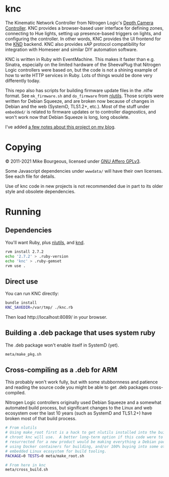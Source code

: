 # knc

The Kinematic Network Controller from Nitrogen Logic's [Depth Camera
Controller][0].  KNC provides a browser-based user interface for defining zones,
connecting to Hue lights, setting up presence-based triggers on lights, and
configuring the controller.  In other words, KNC provides the UI frontend for
the [KND][3] backend.  KNC also provides xAP protocol compatibility for
integration with Homeseer and similar DIY automation software.

KNC is written in Ruby with EventMachine.  This makes it faster than e.g.
Sinatra, especially on the limited hardware of the SheevaPlug that Nitrogen
Logic controllers were based on, but the code is not a shining example of how to
write HTTP services in Ruby.  Lots of things would be done very differently
today.

This repo also has scripts for building firmware update files in the .nlfw
format.  See `mk_firmware.sh` and `do_firmware` from [nlutils][2].  Those
scripts were written for Debian Squeeze, and are broken now because of changes
in Debian and the web (SystemD, TLS1.2+, etc.).  Most of the stuff under
`embedded/` is related to firmware updates or to controller diagnostics, and
won't work now that Debian Squeeze is long, long obsolete.

I've added [a few notes about this project on my blog][4].

# Copying

&copy; 2011-2021 Mike Bourgeous, licensed under [GNU Affero GPLv3][1].

Some Javascript dependencies under `wwwdata/` will have their own licenses.
See each file for details.

Use of knc code in new projects is not recommended due in part to its older
style and obsolete dependencies.

# Running

## Dependencies

You'll want Ruby, plus [nlutils][2], and [knd][3].

```bash
rvm install 2.7.2
echo '2.7.2' > .ruby-version
echo 'knc' > .ruby-gemset
rvm use .
```

## Direct use

You can run KNC directly:

```bash
bundle install
KNC_SAVEDIR=/var/tmp/ ./knc.rb
```

Then load http://localhost:8089/ in your browser.

## Building a .deb package that uses system ruby

The .deb package won't enable itself in SystemD (yet).

```bash
meta/make_pkg.sh
```

## Cross-compiling as a .deb for ARM

This probably won't work fully, but with some stubbornness and patience and
reading the source code you might be able to get .deb packages cross-compiled.

Nitrogen Logic controllers originally used Debian Squeeze and a somewhat
automated build process, but significant changes to the Linux and web ecosystem
over the last 10 years (such as SystemD and TLS1.2+) have broken most of that
build process.

```bash
# From nlutils
# Using make_root first is a hack to get nlutils installed into the build
# chroot knc will use.  A better long-term option if this code were to be
# resurrected for a new product would be making everything a Debian package,
# using Docker containers for building, and/or 100% buying into some other
# embedded Linux ecosystem for build tooling.
PACKAGE=0 TESTS=0 meta/make_root.sh

# From here in knc
meta/cross_build.sh
```

[0]: http://www.nitrogenlogic.com/products/depth_controller.html
[1]: https://www.gnu.org/licenses/agpl-3.0.html
[2]: https://github.com/nitrogenlogic/nlutils
[3]: https://github.com/nitrogenlogic/knd
[4]: https://blog.mikebourgeous.com/2021/03/09/opening-knc/
